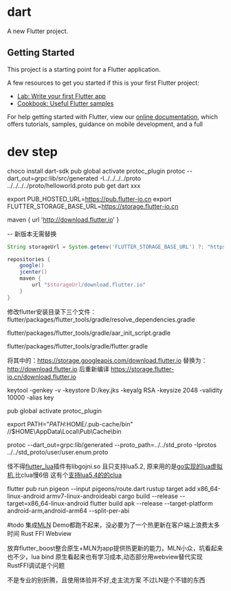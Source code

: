 # dart

A new Flutter project.

## Getting Started

This project is a starting point for a Flutter application.

A few resources to get you started if this is your first Flutter project:

- [Lab: Write your first Flutter app](https://flutter.dev/docs/get-started/codelab)
- [Cookbook: Useful Flutter samples](https://flutter.dev/docs/cookbook)

For help getting started with Flutter, view our
[online documentation](https://flutter.dev/docs), which offers tutorials,
samples, guidance on mobile development, and a full 

# dev step
choco install dart-sdk
pub global activate protoc_plugin
protoc --dart_out=grpc:lib/src/generated -I../../../../proto ../../../../proto/helloworld.proto
pub get
dart xxx

export PUB_HOSTED_URL=https://pub.flutter-io.cn
export FLUTTER_STORAGE_BASE_URL=https://storage.flutter-io.cn

maven { url 'http://download.flutter.io' }

-- 新版本无需替换
```groovy
String storageUrl = System.getenv('FLUTTER_STORAGE_BASE_URL') ?: "https://storage.googleapis.com"

repositories {
    google()
    jcenter()
    maven {
        url "$storageUrl/download.flutter.io"
    }
}
```
修改flutter安装目录下三个文件：flutter/packages/flutter_tools/gradle/resolve_dependencies.gradle

flutter/packages/flutter_tools/gradle/aar_init_script.gradle

flutter/packages/flutter_tools/gradle/flutter.gradle

将其中的：https://storage.googleapis.com/download.flutter.io 替换为：http://download.flutter.io 后重新编译
https://storage.flutter-io.cn/download.flutter.io

keytool -genkey -v -keystore D:/key.jks -keyalg RSA -keysize 2048 -validity 10000 -alias key

pub global activate protoc_plugin

export PATH="$PATH:$HOME/.pub-cache/bin" //$HOME\AppData\Local\Pub\Cache\bin

protoc --dart_out=grpc:lib/generated --proto_path=../../std_proto  -Iprotos ../../std_proto/user/user.enum.proto

怪不得[flutter_lua](https://github.com/drydart/flutter_lua)插件有libgojni.so 且只支持lua5.2,
原来用的是[go实现的lua虚拟机](https://github.com/Shopify/go-lua),比clua慢6倍
这有个[支持lua5.4的的clua](https://github.com/tgarm/flutter-luavm)


flutter pub run pigeon --input pigeons/route.dart
rustup target add x86_64-linux-android armv7-linux-androideabi
cargo build --release --target=x86_64-linux-android
flutter build apk --release --target-platform android-arm,android-arm64 --split-per-abi

#todo
集成[MLN](https://github.com/momotech/MLN) Demo都跑不起来，没必要为了一个热更新在客户端上浪费太多时间
Rust FFI
Webview

放弃flutter_boost整合原生+MLN为app提供热更新的能力，MLN小众，坑看起来也不少，lua bind 原生看起来也有学习成本,动态部分用webview替代实现
RustFFI调试是个问题

不是专业的别折腾，且使用体验并不好,走主流方案
不过LN是个不错的东西